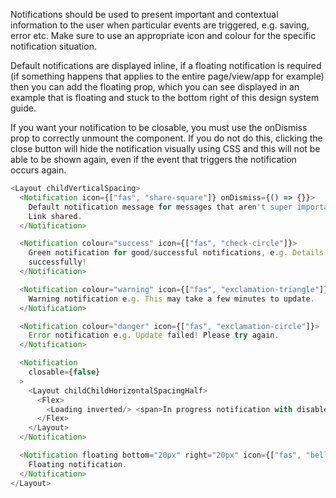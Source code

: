 Notifications should be used to present important and contextual information to the user when particular events are triggered, e.g. saving, error etc. Make sure to use an appropriate icon and colour for the specific notification situation.

Default notifications are displayed inline, if a floating notification is required (if something happens that applies to the entire page/view/app for example) then you can add the floating prop, which you can see displayed in an example that is floating and stuck to the bottom right of this design system guide.

If you want your notification to be closable, you must use the onDismiss prop to correctly unmount the component. If you do not do this, clicking the close button will hide the notification visually using CSS and this will not be able to be shown again, even if the event that triggers the notification occurs again.

```js
<Layout childVerticalSpacing>
  <Notification icon={["fas", "share-square"]} onDismiss={() => {}}>
    Default notification message for messages that aren't super important, e.g.
    Link shared.
  </Notification>

  <Notification colour="success" icon={["fas", "check-circle"]}>
    Green notification for good/successful notifications, e.g. Details updated
    successfully!
  </Notification>

  <Notification colour="warning" icon={["fas", "exclamation-triangle"]}>
    Warning notification e.g. This may take a few minutes to update.
  </Notification>

  <Notification colour="danger" icon={["fas", "exclamation-circle"]}>
    Error notification e.g. Update failed! Please try again.
  </Notification>

  <Notification
    closable={false}
  >
    <Layout childChildHorizontalSpacingHalf>
      <Flex>
        <Loading inverted/> <span>In progress notification with disabled close. E.g. Importing data...</span>
      </Flex>
    </Layout>
  </Notification>

  <Notification floating bottom="20px" right="20px" icon={["fas", "bell"]}>
    Floating notification.
  </Notification>
</Layout>
```
